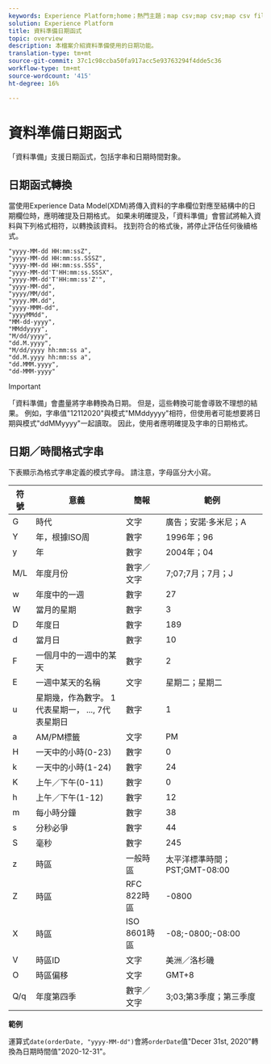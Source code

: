 ```yaml
---
keywords: Experience Platform;home；熱門主題；map csv;map csv;map csv file;map csv file to xdm;map csv to xdm;ui guide;mapper;mapping;date;date函式；dates;
solution: Experience Platform
title: 資料準備日期函式
topic: overview
description: 本檔案介紹資料準備使用的日期功能。
translation-type: tm+mt
source-git-commit: 37c1c98ccba50fa917acc5e93763294f4dde5c36
workflow-type: tm+mt
source-wordcount: '415'
ht-degree: 16%

---
```



# 資料準備日期函式

「資料準備」支援日期函式，包括字串和日期時間對象。

## 日期函式轉換

當使用Experience Data Model(XDM)將傳入資料的字串欄位對應至結構中的日期欄位時，應明確提及日期格式。 如果未明確提及，「資料準備」會嘗試將輸入資料與下列格式相符，以轉換該資料。 找到符合的格式後，將停止評估任何後續格式。

```console
"yyyy-MM-dd HH:mm:ssZ",
"yyyy-MM-dd HH:mm:ss.SSSZ",
"yyyy-MM-dd HH:mm:ss.SSS",
"yyyy-MM-dd'T'HH:mm:ss.SSSX",
"yyyy-MM-dd'T'HH:mm:ss'Z'",
"yyyy-MM-dd",
"yyyy/MM/dd",
"yyyy.MM.dd",
"yyyy-MMM-dd",
"yyyyMMdd",
"MM-dd-yyyy",
"MMddyyyy",
"M/dd/yyyy",
"dd.M.yyyy",
"M/dd/yyyy hh:mm:ss a",
"dd.M.yyyy hh:mm:ss a",
"dd.MMM.yyyy",
"dd-MMM-yyyy"
```

>[!IMPORTANT]
>
> 「資料準備」會盡量將字串轉換為日期。 但是，這些轉換可能會導致不理想的結果。 例如，字串值&quot;12112020&quot;與模式&quot;MMddyyyy&quot;相符，但使用者可能想要將日期與模式&quot;ddMMyyyy&quot;一起讀取。 因此，使用者應明確提及字串的日期格式。

## 日期／時間格式字串

下表顯示為格式字串定義的模式字母。 請注意，字母區分大小寫。

| 符號 | 意義 | 簡報 | 範例 |
| ------ | ------- | ------------ | ------- |
| G | 時代 | 文字 | 廣告；安諾·多米尼；A |
| Y | 年，根據ISO周 | 數字 | 1996年；96 |
| y | 年 | 數字 | 2004年；04 |
| M/L | 年度月份 | 數字／文字 | 7;07;7月；7月；J |
| w | 年度中的一週 | 數字 | 27 |
| W | 當月的星期 | 數字 | 3 |
| D | 年度日 | 數字 | 189 |
| d | 當月日 | 數字 | 10 |
| F | 一個月中的一週中的某天 | 數字 | 2 |
| E | 一週中某天的名稱 | 文字 | 星期二；星期二 |
| u | 星期幾，作為數字。 1代表星期一， ..., 7代表星期日 | 數字 | 1 |
| a | AM/PM標籤 | 文字 | PM |
| H | 一天中的小時(0-23) | 數字 | 0 |
| k | 一天中的小時(1-24) | 數字 | 24 |
| K | 上午／下午(0-11) | 數字 | 0 |
| h | 上午／下午(1-12) | 數字 | 12 |
| m | 每小時分鐘 | 數字 | 38 |
| s | 分秒必爭 | 數字 | 44 |
| S | 毫秒 | 數字 | 245 |
| z | 時區 | 一般時區 | 太平洋標準時間；PST;GMT-08:00 |
| Z | 時區 | RFC 822時區 | -0800 |
| X | 時區 | ISO 8601時區 | -08;-0800;-08:00 |
| V | 時區ID | 文字 | 美洲／洛杉磯 |
| O | 時區偏移 | 文字 | GMT+8 |
| Q/q | 年度第四季 | 數字／文字 | 3;03;第3季度；第三季度 |

**範例**

運算式`date(orderDate, "yyyy-MM-dd")`會將`orderDate`值&quot;Decer 31st, 2020&quot;轉換為日期時間值&quot;2020-12-31&quot;。